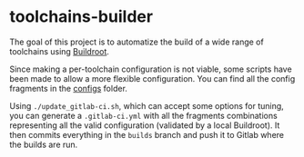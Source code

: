# toolchains-builder

The goal of this project is to automatize the build of a wide range of toolchains using [Buildroot](https://buildroot.org).

Since making a per-toolchain configuration is not viable, some scripts have been made to allow a more flexible configuration.
You can find all the config fragments in the [configs](configs) folder.

Using `./update_gitlab-ci.sh`, which can accept some options for tuning, you can generate a `.gitlab-ci.yml` with all the fragments
combinations representing all the valid configuration (validated by a local Buildroot). It then commits everything in the `builds`
branch and push it to Gitlab where the builds are run.
